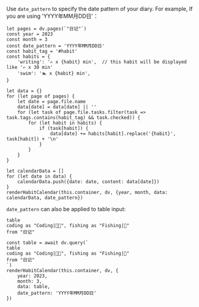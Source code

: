 
Use `date_pattern` to specify the date pattern of your diary. For example, If you are using 'YYYY年MM月DD日'：

```dataviewjs
let pages = dv.pages(`"日记"`)
const year = 2023
const month = 3
const date_pattern = 'YYYY年MM月DD日'
const habit_tag = '#habit'
const habits = {
	'writing': '✍️ x {habit} min',  // this habit will be displayed like '✍️ x 30 min'
	'swim': '🏊 x {habit} min',
}

let data = {}
for (let page of pages) {
	let date = page.file.name
	data[date] = data[date] || ''
	for (let task of page.file.tasks.filter(task => task.tags.contains(habit_tag) && task.checked)) {
		for (let habit in habits) {
			if (task[habit]) {
				data[date] += habits[habit].replace('{habit}', task[habit]) + '\n'
			}
		}
	} 
}

let calendarData = []
for (let date in data) {
	calendarData.push({date: date, content: data[date]})
}
renderHabitCalendar(this.container, dv, {year, month, data: calendarData, date_pattern}) 
```

`date_pattern` can also be applied to table input:


```dataview
table
coding as "Coding|👨‍💻", fishing as "Fishing|🎣"
from "日记"
```

```dataviewjs
const table = await dv.query(`
table
coding as "Coding|👨‍💻", fishing as "Fishing|🎣"
from "日记"
`)
renderHabitCalendar(this.container, dv, {
	year: 2023,
	month: 3,
	data: table,
	date_pattern: 'YYYY年MM月DD日'
}) 
```